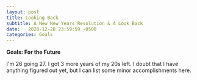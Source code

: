 ```yaml
---
layout: post
title: Looking Back
subtitle: A New New Years Resolution & A Look Back
date:   2020-12-28 23:59:59 -0500
categories: Goals
---
```

**Goals: For the Future**

I'm 26 going 27.
I got 3 more years of my 20s left.
I doubt that I have anything figured out yet, but I can list some minor accomplishments here.